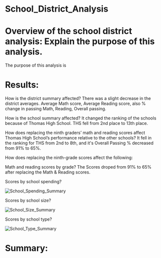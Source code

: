 # School_District_Analysis
# Overview of the school district analysis: Explain the purpose of this analysis.
The purpose of this analysis is 

# Results:

How is the district summary affected?
There was a slight decrease in the district averages. Average Math score, Average Reading score, also % change in passing Math, Reading, Overall passing.

How is the school summary affected?
It changed the ranking of the schools because of Thomas High School.  THS fell from 2nd place to 13th place.

How does replacing the ninth graders’ math and reading scores affect Thomas High School’s performance relative to the other schools?
It fell in the ranking for THS from 2nd to 8th, and it's Overall Passing % decreased from 91% to 65%.


How does replacing the ninth-grade scores affect the following:

Math and reading scores by grade?
The Scores droped from 91% to 65% after replacing the Math & Reading scores.  
   
Scores by school spending?

![School_Spending_Summary](https://user-images.githubusercontent.com/94503395/152659899-3ff4baea-653b-4a28-9010-639b87b64d99.png)


Scores by school size?

![School_Size_Summary](https://user-images.githubusercontent.com/94503395/152659894-7c393b2b-83e4-43ea-bed8-b9791b800fe3.png)

Scores by school type?

![School_Type_Summary](https://user-images.githubusercontent.com/94503395/152659910-e6a7f586-a305-4b23-bf74-564eb6b2342d.png)


# Summary:

